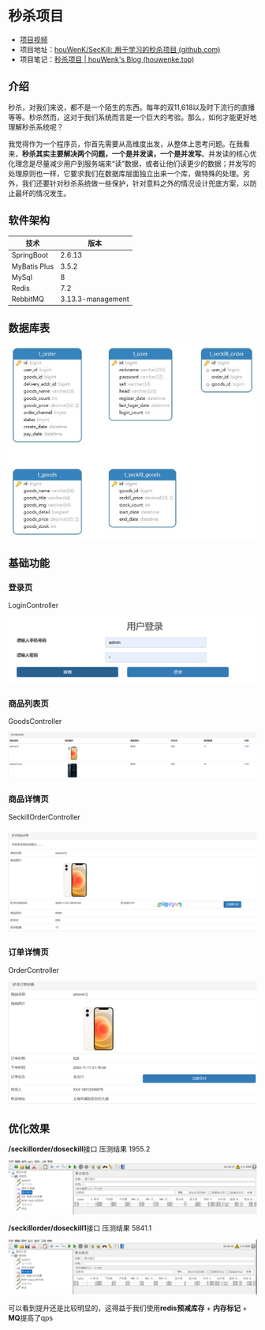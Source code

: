 # 秒杀项目

- [项目视频](https://www.bilibili.com/video/BV1sf4y1L7KE?spm_id_from=333.788.videopod.episodes&vd_source=4f40c99cfbf223a3b2d12ae621a8bebf)
- 项目地址：[houWenK/SecKill: 用于学习的秒杀项目 (github.com)](https://github.com/houWenK/SecKill)
- 项目笔记：[秒杀项目 | houWenk's Blog (houwenke.top)](https://houwenke.top/2024/11/17/秒杀项目/)

## 介绍

秒杀，对我们来说，都不是一个陌生的东西。每年的双11,618以及时下流行的直播等等。秒杀然而，这对于我们系统而言是一个巨大的考验。那么，如何才能更好地理解秒杀系统呢？

我觉得作为一个程序员，你首先需要从高维度出发，从整体上思考问题。在我看来，**秒杀其实主要解决两个问题，一个是并发读，一个是并发写**。并发读的核心优化理念是尽量减少用户到服务端来“读”数据，或者让他们读更少的数据；并发写的处理原则也一样，它要求我们在数据库层面独立出来一个库，做特殊的处理。另外，我们还要针对秒杀系统做一些保护，针对意料之外的情况设计兜底方案，以防止最坏的情况发生。

## 软件架构

| 技术         | 版本              |
| ------------ | ----------------- |
| SpringBoot   | 2.6.13            |
| MyBatis Plus | 3.5.2             |
| MySql        | 8                 |
| Redis        | 7.2               |
| RebbitMQ     | 3.13.3-management |

## 数据库表

![](img/a.jpg)

## 基础功能

### 登录页

LoginController

![image-20241117210337181](img/image-20241117210337181.png)

### 商品列表页

GoodsController

![image-20241117210400328](img/image-20241117210400328.png)

### 商品详情页

SeckillOrderController

### ![image-20241117210854857](img/image-20241117210854857.png)

### 订单详情页

OrderController

![image-20241117212646739](img/image-20241117212646739.png)

## 优化效果

**/seckillorder/doseckill**接口  压测结果     1955.2

![image-20241117224108590](img/image-20241117224108590.png)

**/seckillorder/doseckill1**接口  压测结果        5841.1

![image-20241117224351092](img/image-20241117224351092.png)

可以看到提升还是比较明显的，这得益于我们使用**redis预减库存** + **内存标记** + **MQ**提高了qps